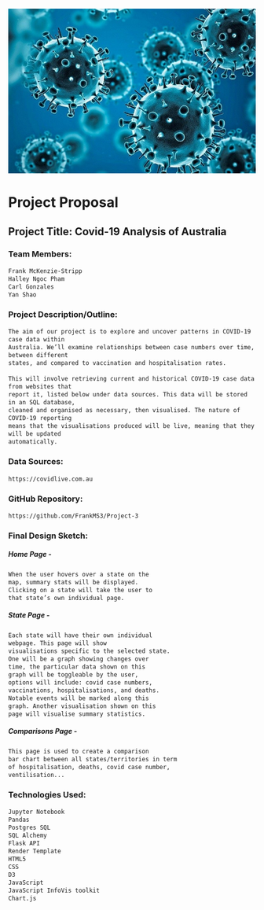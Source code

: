 ![plot](./image/covid.png)
#                                                   Project Proposal

## Project Title: Covid-19 Analysis of Australia


### Team Members: 
    Frank McKenzie-Stripp 
    Halley Ngoc Pham
    Carl Gonzales
    Yan Shao

### Project Description/Outline:
    The aim of our project is to explore and uncover patterns in COVID-19 case data within
    Australia. We’ll examine relationships between case numbers over time, between different
    states, and compared to vaccination and hospitalisation rates.

    This will involve retrieving current and historical COVID-19 case data from websites that
    report it, listed below under data sources. This data will be stored in an SQL database,
    cleaned and organised as necessary, then visualised. The nature of COVID-19 reporting
    means that the visualisations produced will be live, meaning that they will be updated
    automatically.

### Data Sources:
    https://covidlive.com.au

### GitHub Repository:
    https://github.com/FrankMS3/Project-3


### Final Design Sketch:
##### Home Page -
    When the user hovers over a state on the
    map, summary stats will be displayed.
    Clicking on a state will take the user to
    that state’s own individual page.

##### State Page -
    Each state will have their own individual
    webpage. This page will show
    visualisations specific to the selected state.
    One will be a graph showing changes over
    time, the particular data shown on this
    graph will be toggleable by the user,
    options will include: covid case numbers,
    vaccinations, hospitalisations, and deaths.
    Notable events will be marked along this
    graph. Another visualisation shown on this
    page will visualise summary statistics.

##### Comparisons Page -
    This page is used to create a comparison
    bar chart between all states/territories in term
    of hospitalisation, deaths, covid case number,
    ventilisation...

### Technologies Used:
        
    Jupyter Notebook
    Pandas
    Postgres SQL
    SQL Alchemy
    Flask API
    Render Template
    HTML5
    CSS
    D3 
    JavaScript
    JavaScript InfoVis toolkit
    Chart.js